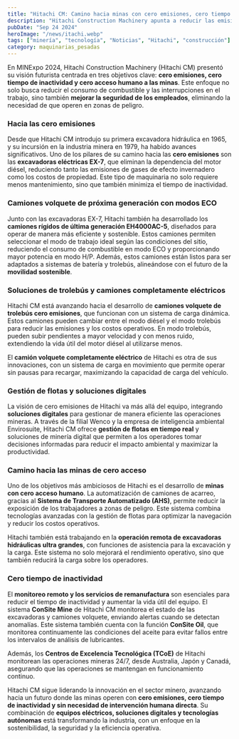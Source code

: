 ```yaml
---
title: "Hitachi CM: Camino hacia minas con cero emisiones, cero tiempo de inactividad y cero acceso humano"
description: "Hitachi Construction Machinery apunta a reducir las emisiones, interrupciones en el trabajo y mejorar la seguridad con soluciones innovadoras, destacando en MINExpo 2024."
pubDate: "Sep 24 2024"
heroImage: "/news/itachi.webp"
tags: ["minería", "tecnología", "Noticias", "Hitachi", "construcción"]
category: maquinarias_pesadas
---
```


En MINExpo 2024, Hitachi Construction Machinery (Hitachi CM) presentó su visión futurista centrada en tres objetivos clave: **cero emisiones, cero tiempo de inactividad y cero acceso humano a las minas**. Este enfoque no solo busca reducir el consumo de combustible y las interrupciones en el trabajo, sino también **mejorar la seguridad de los empleados**, eliminando la necesidad de que operen en zonas de peligro.

### Hacia las cero emisiones

Desde que Hitachi CM introdujo su primera excavadora hidráulica en 1965, y su incursión en la industria minera en 1979, ha habido avances significativos. Uno de los pilares de su camino hacia las **cero emisiones** son las **excavadoras eléctricas EX-7**, que eliminan la dependencia del motor diésel, reduciendo tanto las emisiones de gases de efecto invernadero como los costos de propiedad. Este tipo de maquinaria no solo requiere menos mantenimiento, sino que también minimiza el tiempo de inactividad.

### Camiones volquete de próxima generación con modos ECO

Junto con las excavadoras EX-7, Hitachi también ha desarrollado los **camiones rígidos de última generación EH4000AC-5**, diseñados para operar de manera más eficiente y sostenible. Estos camiones permiten seleccionar el modo de trabajo ideal según las condiciones del sitio, reduciendo el consumo de combustible en modo ECO y proporcionando mayor potencia en modo H/P. Además, estos camiones están listos para ser adaptados a sistemas de batería y trolebús, alineándose con el futuro de la **movilidad sostenible**.

### Soluciones de trolebús y camiones completamente eléctricos

Hitachi CM está avanzando hacia el desarrollo de **camiones volquete de trolebús cero emisiones**, que funcionan con un sistema de carga dinámica. Estos camiones pueden cambiar entre el modo diésel y el modo trolebús para reducir las emisiones y los costos operativos. En modo trolebús, pueden subir pendientes a mayor velocidad y con menos ruido, extendiendo la vida útil del motor diésel al utilizarse menos.

El **camión volquete completamente eléctrico** de Hitachi es otra de sus innovaciones, con un sistema de carga en movimiento que permite operar sin pausas para recargar, maximizando la capacidad de carga del vehículo.

### Gestión de flotas y soluciones digitales

La visión de cero emisiones de Hitachi va más allá del equipo, integrando **soluciones digitales** para gestionar de manera eficiente las operaciones mineras. A través de la filial Wenco y la empresa de inteligencia ambiental Envirosuite, Hitachi CM ofrece **gestión de flotas en tiempo real** y soluciones de minería digital que permiten a los operadores tomar decisiones informadas para reducir el impacto ambiental y maximizar la productividad.

### Camino hacia las minas de cero acceso

Uno de los objetivos más ambiciosos de Hitachi es el desarrollo de **minas con cero acceso humano**. La automatización de camiones de acarreo, gracias al **Sistema de Transporte Automatizado (AHS)**, permite reducir la exposición de los trabajadores a zonas de peligro. Este sistema combina tecnologías avanzadas con la gestión de flotas para optimizar la navegación y reducir los costos operativos.

Hitachi también está trabajando en la **operación remota de excavadoras hidráulicas ultra grandes**, con funciones de asistencia para la excavación y la carga. Este sistema no solo mejorará el rendimiento operativo, sino que también reducirá la carga sobre los operadores.

### Cero tiempo de inactividad

El **monitoreo remoto y los servicios de remanufactura** son esenciales para reducir el tiempo de inactividad y aumentar la vida útil del equipo. El sistema **ConSite Mine** de Hitachi CM monitorea el estado de las excavadoras y camiones volquete, enviando alertas cuando se detectan anomalías. Este sistema también cuenta con la función **ConSite Oil**, que monitorea continuamente las condiciones del aceite para evitar fallos entre los intervalos de análisis de lubricantes.

Además, los **Centros de Excelencia Tecnológica (TCoE)** de Hitachi monitorean las operaciones mineras 24/7, desde Australia, Japón y Canadá, asegurando que las operaciones se mantengan en funcionamiento continuo.

Hitachi CM sigue liderando la innovación en el sector minero, avanzando hacia un futuro donde las minas operen con **cero emisiones, cero tiempo de inactividad y sin necesidad de intervención humana directa**. Su combinación de **equipos eléctricos, soluciones digitales y tecnologías autónomas** está transformando la industria, con un enfoque en la sostenibilidad, la seguridad y la eficiencia operativa.